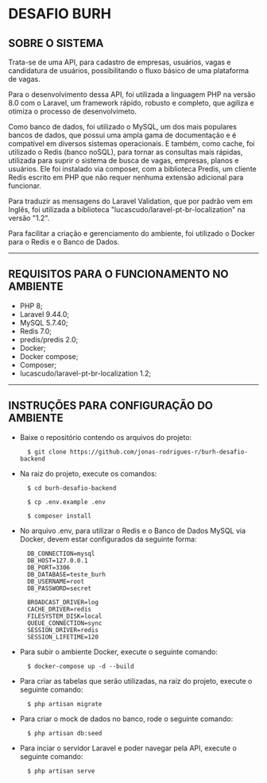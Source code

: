 # DESAFIO BURH 

## SOBRE O SISTEMA

Trata-se de uma API, para cadastro de empresas, usuários, vagas e candidatura de usuários, possibilitando o fluxo básico de uma plataforma de vagas.

Para o desenvolvimento dessa API, foi utilizada a linguagem PHP na versão 8.0 com o Laravel, um framework rápido, robusto e completo, que agiliza e otimiza o processo de desenvolvimeto. 

Como banco de dados, foi utilizado o MySQL, um dos mais populares bancos de dados, que possui uma ampla gama de documentação e é compatível em diversos sistemas operacionais. E também, como cache, foi utilizado o Redis (banco noSQL), para tornar as consultas mais rápidas, utilizada para suprir o sistema de busca de vagas, empresas, planos e usuários. Ele foi instalado via composer, com a biblioteca Predis, um cliente Redis escrito em PHP que não requer nenhuma extensão adicional para funcionar.

Para traduzir as mensagens do Laravel Validation, que por padrão vem em Inglês, foi utilizada a biblioteca "lucascudo/laravel-pt-br-localization" na versão "1.2".

Para facilitar a criação e gerenciamento do ambiente, foi utilizado o Docker para o Redis e o Banco de Dados.

<hr>

## REQUISITOS PARA O FUNCIONAMENTO NO AMBIENTE

* PHP 8;
* Laravel 9.44.0;
* MySQL 5.7.40;
* Redis 7.0;
* predis/predis 2.0;
* Docker;
* Docker compose;
* Composer;
* lucascudo/laravel-pt-br-localization 1.2;


<hr>

## INSTRUÇÕES PARA CONFIGURAÇÃO DO AMBIENTE

* Baixe o repositório contendo os arquivos do projeto:

        $ git clone https://github.com/jonas-rodrigues-r/burh-desafio-backend

* Na raiz do projeto, execute os comandos:

        $ cd burh-desafio-backend

        $ cp .env.example .env
    
        $ composer install

* No arquivo .env, para utilizar o Redis e o Banco de Dados MySQL via Docker, devem estar configurados da seguinte forma:

        DB_CONNECTION=mysql
        DB_HOST=127.0.0.1
        DB_PORT=3306
        DB_DATABASE=teste_burh
        DB_USERNAME=root
        DB_PASSWORD=secret

        BROADCAST_DRIVER=log
        CACHE_DRIVER=redis
        FILESYSTEM_DISK=local
        QUEUE_CONNECTION=sync
        SESSION_DRIVER=redis
        SESSION_LIFETIME=120

* Para subir o ambiente Docker, execute o seguinte comando:

        $ docker-compose up -d --build

* Para criar as tabelas que serão utilizadas, na raiz do projeto, execute o seguinte comando:

        $ php artisan migrate

* Para criar o mock de dados no banco, rode o seguinte comando:

        $ php artisan db:seed

* Para inciar o servidor Laravel e poder navegar pela API, execute o seguinte comando:

        $ php artisan serve

